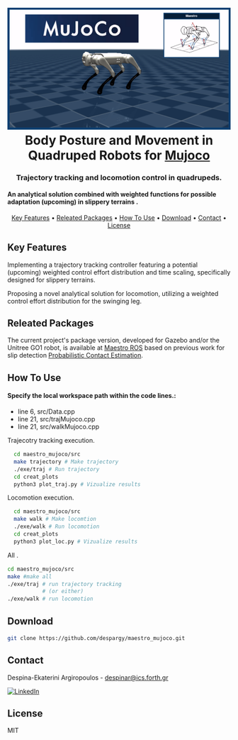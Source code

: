 <h1 align="center">
  <br>
  <a href="https://github.com/despargy/maestro_mujoco"><img src="maestro_mujoco.drawio.png" alt="Maestro Mujoco" width="600"></a>
  <br>
  Body Posture and Movement in Quadruped Robots for  <a href="https://mujoco.org/" target="_blank">Mujoco</a>
  <br>
</h1>

<h3 align="center"> Trajectory tracking and locomotion control in quadrupeds.</h3> <h4 align="left"> An analytical solution combined with weighted functions for possible adaptation (upcoming) in slippery terrains .</h4> 

<p align="center">
  <a href="#key-features">Key Features</a> •
  <a href="#releated-packages">Releated Packages</a> •
  <a href="#how-to-use">How To Use</a> •
  <a href="#download">Download</a> •
  <a href="#contact">Contact</a> •
  <a href="#license">License</a>
</p>

## Key Features

Implementing a trajectory tracking controller featuring a potential (upcoming) weighted control effort distribution and time scaling, specifically designed for slippery terrains.

Proposing a novel analytical solution for locomotion, utilizing a weighted control effort distribution for the swinging leg.

## Releated Packages

The current project's package version, developed for Gazebo and/or the Unitree GO1 robot, is available at <a href="https://github.com/despargy/maestro/tree/master" target="_blank">Maestro ROS</a>
based on previous work for slip detection 
<a href="https://github.com/MichaelMarav/ProbabilisticContactEstimation" target="_blank">Probabilistic Contact Estimation</a>.

## How To Use
#### Specify the local workspace path within the code lines.: 
   * line 6, src/Data.cpp
   * line 21, src/trajMujoco.cpp
   * line 21, src/walkMujoco.cpp



Trajecotry tracking execution.
 ```sh
   cd maestro_mujoco/src 
   make trajectory # Make trajectory
   ./exe/traj # Run trajectory
   cd creat_plots
   python3 plot_traj.py # Vizualize results
   ```

Locomotion execution.
 ```sh
   cd maestro_mujoco/src 
   make walk # Make locomtion
   ./exe/walk # Run locomotion
   cd creat_plots
   python3 plot_loc.py # Vizualize results
   ```
All .
   ```sh
   cd maestro_mujoco/src 
   make #make all
   ./exe/traj # run trajectory tracking 
              # (or either)
   ./exe/walk # run locomotion
   ```
  
## Download

   ```sh
   git clone https://github.com/despargy/maestro_mujoco.git
   ```

## Contact
   Despina-Ekaterini Argiropoulos - despinar@ics.forth.gr         

[![LinkedIn][linkedin-shield]][linkedin-url] 


[linkedin-shield]: https://img.shields.io/badge/-LinkedIn-black.svg?style=for-the-badge&logo=linkedin&colorB=555
[linkedin-url]:https://www.linkedin.com/in/despar/


## License

MIT
